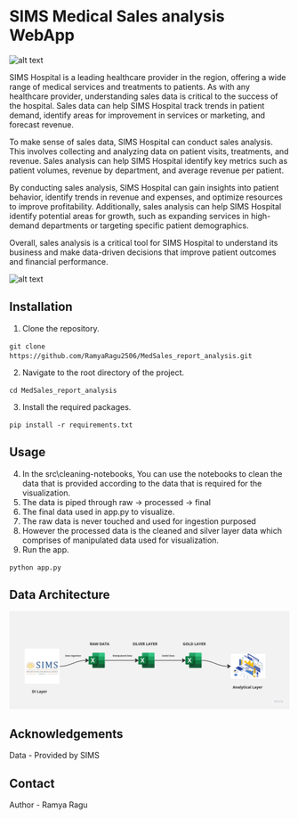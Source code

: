 # SIMS Medical Sales analysis WebApp

![alt text](https://simshospitals.com/wp-content/uploads/thegem-logos/logo_33096148134071ee02ed827034866eaa_1x.png)


SIMS Hospital is a leading healthcare provider in the region, offering a wide range of medical services and treatments to patients. As with any healthcare provider, understanding sales data is critical to the success of the hospital. Sales data can help SIMS Hospital track trends in patient demand, identify areas for improvement in services or marketing, and forecast revenue.

To make sense of sales data, SIMS Hospital can conduct sales analysis. This involves collecting and analyzing data on patient visits, treatments, and revenue. Sales analysis can help SIMS Hospital identify key metrics such as patient volumes, revenue by department, and average revenue per patient.

By conducting sales analysis, SIMS Hospital can gain insights into patient behavior, identify trends in revenue and expenses, and optimize resources to improve profitability. Additionally, sales analysis can help SIMS Hospital identify potential areas for growth, such as expanding services in high-demand departments or targeting specific patient demographics.

Overall, sales analysis is a critical tool for SIMS Hospital to understand its business and make data-driven decisions that improve patient outcomes and financial performance.

![alt text](https://www.leadsquared.com/wp-content/uploads/2021/11/what_is_sales_analysis_banner.png)

## Installation

1. Clone the repository.

`git clone https://github.com/RamyaRagu2506/MedSales_report_analysis.git`

2. Navigate to the root directory of the project.

`cd MedSales_report_analysis`

3. Install the required packages.

`pip install -r requirements.txt`

## Usage

4. In the src\cleaning-notebooks, You can use the notebooks to clean the data that is provided according to the data that is required for the visualization. 
5. The data is piped through raw -> processed -> final
6. The final data used in app.py to visualize.
7. The raw data is never touched and used for ingestion purposed
8. However the processed data is the cleaned and silver layer data which comprises of manipulated data used for visualization.
9. Run the app.

`python app.py`

## Data Architecture

![alt text](techarch.jpg)

## Acknowledgements

Data - Provided by SIMS

## Contact

Author - Ramya Ragu
